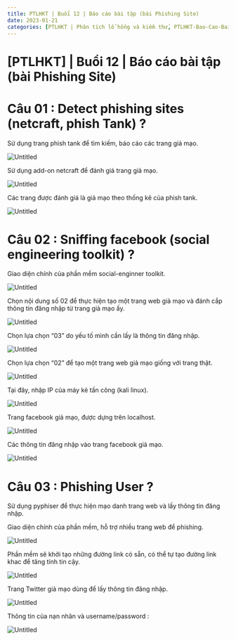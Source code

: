 ```yaml
---
title: PTLHKT | Buổi 12 | Báo cáo bài tập (bài Phishing Site)
date: 2023-01-21
categories: [PTLHKT | Phân tích lỗ hổng và kiểm thử, PTLHKT-Bao-Cao-Bai-Tap]
---
```




# [PTLHKT] | Buổi 12 | Báo cáo bài tập (bài Phishing Site)

# Câu 01 : Detect phishing sites (netcraft, phish Tank) ?

Sử dụng trang phish tank để tìm kiếm, báo cáo các trang giả mạo.

![Untitled](/images/2023-01-21-ptlhkt-buoi-12/Untitled.png)

Sử dụng add-on netcraft để đánh giá trang giả mạo.

![Untitled](/images/2023-01-21-ptlhkt-buoi-12/Untitled1.png)

Các trang được đánh giá là giả mạo theo thống kê của phish tank.

![Untitled](/images/2023-01-21-ptlhkt-buoi-12/Untitled2.png)

# Câu 02 : Sniffing facebook (social engineering toolkit) ?

Giao diện chính của phần mềm social-enginner toolkit.

![Untitled](/images/2023-01-21-ptlhkt-buoi-12/Untitled3.png)

Chọn nội dung số 02 để thực hiện tạo một trang web giả mạo và đánh cắp thông tin đăng nhập từ trang giả mạo ấy.

![Untitled](/images/2023-01-21-ptlhkt-buoi-12/Untitled4.png)

Chọn lựa chọn “03” do yếu tố mình cần lấy là thông tin đăng nhập.

![Untitled](/images/2023-01-21-ptlhkt-buoi-12/Untitled5.png)

Chọn lựa chọn “02” để tạo một trang web giả mạo giống với trang thật.

![Untitled](/images/2023-01-21-ptlhkt-buoi-12/Untitled6.png)

Tại đây, nhập IP của máy kẻ tấn công (kali linux).

![Untitled](/images/2023-01-21-ptlhkt-buoi-12/Untitled7.png)

Trang facebook giả mạo, được dựng trên localhost.

![Untitled](/images/2023-01-21-ptlhkt-buoi-12/Untitled8.png)

Các thông tin đăng nhập vào trang facebook giả mạo.

![Untitled](/images/2023-01-21-ptlhkt-buoi-12/Untitled9.png)

# Câu 03 : Phishing User ?

Sử dụng pyphiser để thực hiện mạo danh trang web và lấy thông tin đăng nhập.

Giao diện chính của phần mềm, hỗ trợ nhiều trang web để phishing.

![Untitled](/images/2023-01-21-ptlhkt-buoi-12/Untitled10.png)

Phần mềm sẽ khởi tạo những đường link có sẵn, có thể tự tạo đường link khac để tăng tính tin cậy.

![Untitled](/images/2023-01-21-ptlhkt-buoi-12/Untitled11.png)

Trang Twitter giả mạo dùng để lấy thông tin đăng nhập.

![Untitled](/images/2023-01-21-ptlhkt-buoi-12/Untitled12.png)

Thông tin của nạn nhân và username/password :

![Untitled](/images/2023-01-21-ptlhkt-buoi-12/Untitled13.png)